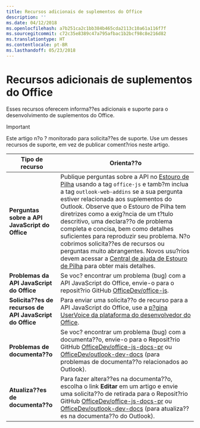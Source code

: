 ```yaml
---
title: Recursos adicionais de suplementos do Office
description: ''
ms.date: 04/12/2018
ms.openlocfilehash: a7b251ca2c1bb384b465cda2113c10a61a116f7f
ms.sourcegitcommit: c72c35e8389c47a795afbac1b2bcf98c8e216d82
ms.translationtype: HT
ms.contentlocale: pt-BR
ms.lasthandoff: 05/23/2018
---
```

# <a name="office-add-ins-additional-resources"></a>Recursos adicionais de suplementos do Office

Esses recursos oferecem informa??es adicionais e suporte para o desenvolvimento de suplementos do Office.

> [!IMPORTANT]
> Este artigo n?o ? monitorado para solicita??es de suporte. Use um desses recursos de suporte, em vez de publicar coment?rios neste artigo. 

|**Tipo de recurso**                    | **Orienta??o**                                                
|----------------------------|---------------------------------
|**Perguntas sobre a API JavaScript do Office** | Publique perguntas sobre a API no [Estouro de Pilha](https://stackoverflow.com/questions/tagged/office-js) usando a tag `office-js` e tamb?m inclua a tag `outlook-web-addins` se a sua pergunta estiver relacionada aos suplementos do Outlook. Observe que o Estouro de Pilha tem diretrizes como a exig?ncia de um t?tulo descritivo, uma declara??o de problema completa e concisa, bem como detalhes suficientes para reproduzir seu problema. N?o cobrimos solicita??es de recursos ou perguntas muito abrangentes. Novos usu?rios devem acessar a [Central de ajuda de Estouro de Pilha](https://stackoverflow.com/help/how-to-ask) para obter mais detalhes.
|**Problemas da API JavaScript do Office**| Se voc? encontrar um problema (bug) com a API JavaScript do Office, envie-o para o reposit?rio GitHub <a href="https://github.com/officedev/office-js/issues" target="_blank">OfficeDev/office-js</a>.
|**Solicita??es de recursos de API JavaScript do Office**| Para enviar uma solicita??o de recurso para a API JavaScript do Office, use a <a href="https://officespdev.uservoice.com/" target="_blank">p?gina UserVoice da plataforma do desenvolvedor do Office</a>.
|**Problemas de documenta??o**| Se voc? encontrar um problema (bug) com a documenta??o, envie-o para o Reposit?rio GitHub <a href="https://github.com/officedev/office-js-docs-pr/issues" target="_blank">OfficeDev/office-js-docs-pr</a> ou <a href="https://github.com/officedev/outlook-dev-docs/issues" target="_blank">OfficeDev/outlook-dev-docs</a> (para problemas de documenta??o relacionados ao Outlook).
|**Atualiza??es de documenta??o**| Para fazer altera??es na documenta??o, escolha o link **Editar** em um artigo e envie uma solicita??o de retirada para o Reposit?rio GitHub <a href="https://github.com/officedev/office-js-docs-pr" target="_blank">OfficeDev/office-js-docs-pr</a> ou <a href="https://github.com/officedev/outlook-dev-docs" target="_blank">OfficeDev/outlook-dev-docs</a> (para atualiza??es na documenta??o do Outlook).
